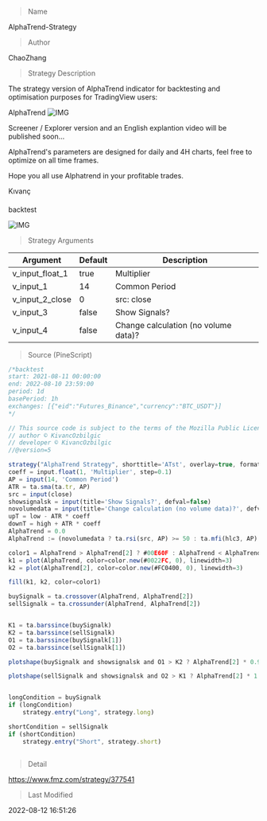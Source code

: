 
> Name

AlphaTrend-Strategy

> Author

ChaoZhang

> Strategy Description

The strategy version of AlphaTrend indicator for backtesting and optimisation purposes for TradingView users:

AlphaTrend
 ![IMG](https://www.fmz.com/upload/asset/17d641b41e807b165f1.png) 

Screener / Explorer version and an English explantion video will be published soon...

AlphaTrend's parameters are designed for daily and 4H charts, feel free to optimize on all time frames.

Hope you all use Alphatrend in your profitable trades.

Kıvanç


####

backtest

 ![IMG](https://www.fmz.com/upload/asset/1585c096248c551d0d4.png) 

> Strategy Arguments



|Argument|Default|Description|
|----|----|----|
|v_input_float_1|true|Multiplier|
|v_input_1|14|Common Period|
|v_input_2_close|0|src: close|high|low|open|hl2|hlc3|hlcc4|ohlc4|
|v_input_3|false|Show Signals?|
|v_input_4|false|Change calculation (no volume data)?|


> Source (PineScript)

``` javascript
/*backtest
start: 2021-08-11 00:00:00
end: 2022-08-10 23:59:00
period: 1d
basePeriod: 1h
exchanges: [{"eid":"Futures_Binance","currency":"BTC_USDT"}]
*/

// This source code is subject to the terms of the Mozilla Public License 2.0 at https://mozilla.org/MPL/2.0/
// author © KivancOzbilgic
// developer © KivancOzbilgic
//@version=5

strategy("AlphaTrend Strategy", shorttitle='ATst', overlay=true, format=format.price, precision=2, margin_long=100, margin_short=100)
coeff = input.float(1, 'Multiplier', step=0.1)
AP = input(14, 'Common Period')
ATR = ta.sma(ta.tr, AP)
src = input(close)
showsignalsk = input(title='Show Signals?', defval=false)
novolumedata = input(title='Change calculation (no volume data)?', defval=false)
upT = low - ATR * coeff
downT = high + ATR * coeff
AlphaTrend = 0.0
AlphaTrend := (novolumedata ? ta.rsi(src, AP) >= 50 : ta.mfi(hlc3, AP) >= 50) ? upT < nz(AlphaTrend[1]) ? nz(AlphaTrend[1]) : upT : downT > nz(AlphaTrend[1]) ? nz(AlphaTrend[1]) : downT

color1 = AlphaTrend > AlphaTrend[2] ? #00E60F : AlphaTrend < AlphaTrend[2] ? #80000B : AlphaTrend[1] > AlphaTrend[3] ? #00E60F : #80000B
k1 = plot(AlphaTrend, color=color.new(#0022FC, 0), linewidth=3)
k2 = plot(AlphaTrend[2], color=color.new(#FC0400, 0), linewidth=3)

fill(k1, k2, color=color1)

buySignalk = ta.crossover(AlphaTrend, AlphaTrend[2])
sellSignalk = ta.crossunder(AlphaTrend, AlphaTrend[2])


K1 = ta.barssince(buySignalk)
K2 = ta.barssince(sellSignalk)
O1 = ta.barssince(buySignalk[1])
O2 = ta.barssince(sellSignalk[1])

plotshape(buySignalk and showsignalsk and O1 > K2 ? AlphaTrend[2] * 0.9999 : na, title='BUY', text='BUY', location=location.absolute, style=shape.labelup, size=size.tiny, color=color.new(#0022FC, 0), textcolor=color.new(color.white, 0))

plotshape(sellSignalk and showsignalsk and O2 > K1 ? AlphaTrend[2] * 1.0001 : na, title='SELL', text='SELL', location=location.absolute, style=shape.labeldown, size=size.tiny, color=color.new(color.maroon, 0), textcolor=color.new(color.white, 0))


longCondition = buySignalk
if (longCondition)
    strategy.entry("Long", strategy.long)

shortCondition = sellSignalk
if (shortCondition)
    strategy.entry("Short", strategy.short)
 
```

> Detail

https://www.fmz.com/strategy/377541

> Last Modified

2022-08-12 16:51:26
